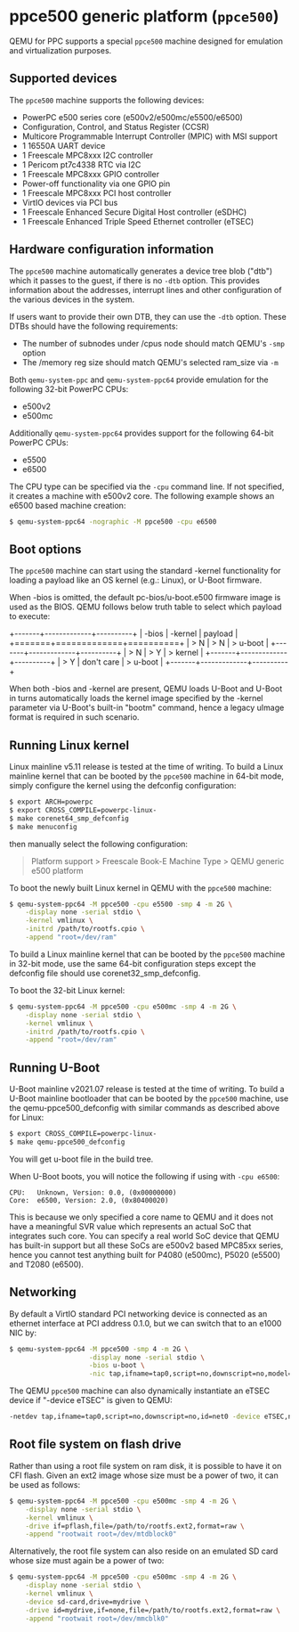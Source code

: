 # ppce500 generic platform (`ppce500`)

QEMU for PPC supports a special `ppce500` machine designed for emulation
and virtualization purposes.

## Supported devices

The `ppce500` machine supports the following devices:

-   PowerPC e500 series core (e500v2/e500mc/e5500/e6500)
-   Configuration, Control, and Status Register (CCSR)
-   Multicore Programmable Interrupt Controller (MPIC) with MSI support
-   1 16550A UART device
-   1 Freescale MPC8xxx I2C controller
-   1 Pericom pt7c4338 RTC via I2C
-   1 Freescale MPC8xxx GPIO controller
-   Power-off functionality via one GPIO pin
-   1 Freescale MPC8xxx PCI host controller
-   VirtIO devices via PCI bus
-   1 Freescale Enhanced Secure Digital Host controller (eSDHC)
-   1 Freescale Enhanced Triple Speed Ethernet controller (eTSEC)

## Hardware configuration information

The `ppce500` machine automatically generates a device tree blob
(\"dtb\") which it passes to the guest, if there is no `-dtb` option.
This provides information about the addresses, interrupt lines and other
configuration of the various devices in the system.

If users want to provide their own DTB, they can use the `-dtb` option.
These DTBs should have the following requirements:

-   The number of subnodes under /cpus node should match QEMU\'s `-smp`
    option
-   The /memory reg size should match QEMU's selected ram_size via `-m`

Both `qemu-system-ppc` and `qemu-system-ppc64` provide emulation for the
following 32-bit PowerPC CPUs:

-   e500v2
-   e500mc

Additionally `qemu-system-ppc64` provides support for the following
64-bit PowerPC CPUs:

-   e5500
-   e6500

The CPU type can be specified via the `-cpu` command line. If not
specified, it creates a machine with e500v2 core. The following example
shows an e6500 based machine creation:

``` bash
$ qemu-system-ppc64 -nographic -M ppce500 -cpu e6500
```

## Boot options

The `ppce500` machine can start using the standard -kernel functionality
for loading a payload like an OS kernel (e.g.: Linux), or U-Boot
firmware.

When -bios is omitted, the default pc-bios/u-boot.e500 firmware image is
used as the BIOS. QEMU follows below truth table to select which payload
to execute:

+-------+-------------+----------+
| -bios | -kernel     | payload  |
+=======+=============+==========+
| > N   | > N         | > u-boot |
+-------+-------------+----------+
| > N   | > Y         | > kernel |
+-------+-------------+----------+
| > Y   | don\'t care | > u-boot |
+-------+-------------+----------+

When both -bios and -kernel are present, QEMU loads U-Boot and U-Boot in
turns automatically loads the kernel image specified by the -kernel
parameter via U-Boot\'s built-in \"bootm\" command, hence a legacy
uImage format is required in such scenario.

## Running Linux kernel

Linux mainline v5.11 release is tested at the time of writing. To build
a Linux mainline kernel that can be booted by the `ppce500` machine in
64-bit mode, simply configure the kernel using the defconfig
configuration:

``` bash
$ export ARCH=powerpc
$ export CROSS_COMPILE=powerpc-linux-
$ make corenet64_smp_defconfig
$ make menuconfig
```

then manually select the following configuration:

> Platform support \> Freescale Book-E Machine Type \> QEMU generic e500
> platform

To boot the newly built Linux kernel in QEMU with the `ppce500` machine:

``` bash
$ qemu-system-ppc64 -M ppce500 -cpu e5500 -smp 4 -m 2G \
    -display none -serial stdio \
    -kernel vmlinux \
    -initrd /path/to/rootfs.cpio \
    -append "root=/dev/ram"
```

To build a Linux mainline kernel that can be booted by the `ppce500`
machine in 32-bit mode, use the same 64-bit configuration steps except
the defconfig file should use corenet32_smp_defconfig.

To boot the 32-bit Linux kernel:

``` bash
$ qemu-system-ppc64 -M ppce500 -cpu e500mc -smp 4 -m 2G \
    -display none -serial stdio \
    -kernel vmlinux \
    -initrd /path/to/rootfs.cpio \
    -append "root=/dev/ram"
```

## Running U-Boot

U-Boot mainline v2021.07 release is tested at the time of writing. To
build a U-Boot mainline bootloader that can be booted by the `ppce500`
machine, use the qemu-ppce500_defconfig with similar commands as
described above for Linux:

``` bash
$ export CROSS_COMPILE=powerpc-linux-
$ make qemu-ppce500_defconfig
```

You will get u-boot file in the build tree.

When U-Boot boots, you will notice the following if using with
`-cpu e6500`:

``` none
CPU:   Unknown, Version: 0.0, (0x00000000)
Core:  e6500, Version: 2.0, (0x80400020)
```

This is because we only specified a core name to QEMU and it does not
have a meaningful SVR value which represents an actual SoC that
integrates such core. You can specify a real world SoC device that QEMU
has built-in support but all these SoCs are e500v2 based MPC85xx series,
hence you cannot test anything built for P4080 (e500mc), P5020 (e5500)
and T2080 (e6500).

## Networking

By default a VirtIO standard PCI networking device is connected as an
ethernet interface at PCI address 0.1.0, but we can switch that to an
e1000 NIC by:

``` bash
$ qemu-system-ppc64 -M ppce500 -smp 4 -m 2G \
                    -display none -serial stdio \
                    -bios u-boot \
                    -nic tap,ifname=tap0,script=no,downscript=no,model=e1000
```

The QEMU `ppce500` machine can also dynamically instantiate an eTSEC
device if "-device eTSEC" is given to QEMU:

``` bash
-netdev tap,ifname=tap0,script=no,downscript=no,id=net0 -device eTSEC,netdev=net0
```

## Root file system on flash drive

Rather than using a root file system on ram disk, it is possible to have
it on CFI flash. Given an ext2 image whose size must be a power of two,
it can be used as follows:

``` bash
$ qemu-system-ppc64 -M ppce500 -cpu e500mc -smp 4 -m 2G \
    -display none -serial stdio \
    -kernel vmlinux \
    -drive if=pflash,file=/path/to/rootfs.ext2,format=raw \
    -append "rootwait root=/dev/mtdblock0"
```

Alternatively, the root file system can also reside on an emulated SD
card whose size must again be a power of two:

``` bash
$ qemu-system-ppc64 -M ppce500 -cpu e500mc -smp 4 -m 2G \
    -display none -serial stdio \
    -kernel vmlinux \
    -device sd-card,drive=mydrive \
    -drive id=mydrive,if=none,file=/path/to/rootfs.ext2,format=raw \
    -append "rootwait root=/dev/mmcblk0"
```
